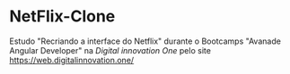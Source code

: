 # NetFlix-Clone
Estudo "Recriando a interface do Netflix" durante o Bootcamps "Avanade Angular Developer" na <i> Digital innovation One</i> pelo site https://web.digitalinnovation.one/
